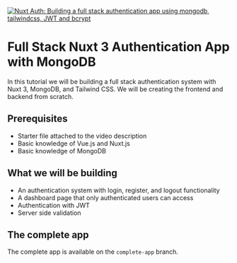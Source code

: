 [![Nuxt Auth: Building a full stack authentication app using mongodb, tailwindcss, JWT and bcrypt](https://i.ibb.co/HrvzQ1m/nuxt-auth-tutorial-1.jpg)](https://www.youtube.com/watch?v=-rBBVhhH5yQ)

# Full Stack Nuxt 3 Authentication App with MongoDB

In this tutorial we will be building a full stack authentication system with Nuxt 3, MongoDB, and Tailwind CSS.
We will be creating the frontend and backend from scratch.

## Prerequisites

- Starter file attached to the video description
- Basic knowledge of Vue.js and Nuxt.js
- Basic knowledge of MongoDB

## What we will be building

- An authentication system with login, register, and logout functionality
- A dashboard page that only authenticated users can access
- Authentication with JWT
- Server side validation

## The complete app

The complete app is available on the `complete-app` branch.
